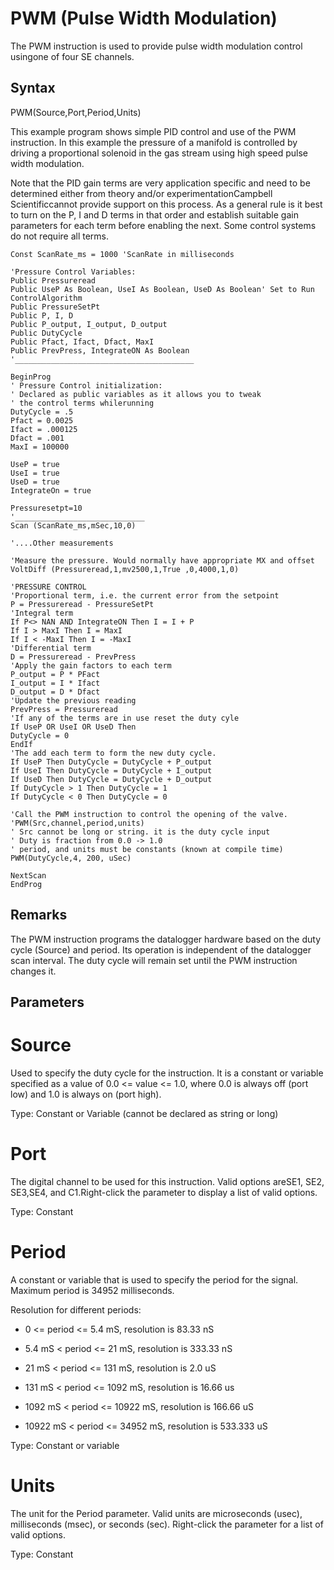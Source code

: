 # PWM (Pulse Width Modulation)

The PWM instruction is used to provide pulse width modulation control usingone of four SE channels.

## Syntax

PWM(Source,Port,Period,Units)

This example program shows simple PID control and use of the PWM instruction. In this example the pressure of a manifold is controlled by driving a proportional solenoid in the gas stream using high speed pulse width modulation.

Note that the PID gain terms are very application specific and need to be determined either from theory and/or experimentationCampbell Scientificcannot provide support on this process. As a general rule is it best to turn on the P, I and D terms in that order and establish suitable gain parameters for each term before enabling the next. Some control systems do not require all terms.

```
Const ScanRate_ms = 1000 'ScanRate in milliseconds

'Pressure Control Variables:
Public Pressureread
Public UseP As Boolean, UseI As Boolean, UseD As Boolean' Set to Run ControlAlgorithm
Public PressureSetPt
Public P, I, D
Public P_output, I_output, D_output
Public DutyCycle
Public Pfact, Ifact, Dfact, MaxI
Public PrevPress, IntegrateON As Boolean
'________________________________________

BeginProg
' Pressure Control initialization:
' Declared as public variables as it allows you to tweak
' the control terms whilerunning
DutyCycle = .5
Pfact = 0.0025
Ifact = .000125
Dfact = .001
MaxI = 100000

UseP = true
UseI = true
UseD = true
IntegrateOn = true

Pressuresetpt=10
'_____________________________
Scan (ScanRate_ms,mSec,10,0)

'....Other measurements

'Measure the pressure. Would normally have appropriate MX and offset
VoltDiff (Pressureread,1,mv2500,1,True ,0,4000,1,0)

'PRESSURE CONTROL
'Proportional term, i.e. the current error from the setpoint
P = Pressureread - PressureSetPt
'Integral term
If P<> NAN AND IntegrateON Then I = I + P
If I > MaxI Then I = MaxI
If I < -MaxI Then I = -MaxI
'Differential term
D = Pressureread - PrevPress
'Apply the gain factors to each term
P_output = P * PFact
I_output = I * Ifact
D_output = D * Dfact
'Update the previous reading
PrevPress = Pressureread
'If any of the terms are in use reset the duty cyle
If UseP OR UseI OR UseD Then
DutyCycle = 0
EndIf
'The add each term to form the new duty cycle.
If UseP Then DutyCycle = DutyCycle + P_output
If UseI Then DutyCycle = DutyCycle + I_output
If UseD Then DutyCycle = DutyCycle + D_output
If DutyCycle > 1 Then DutyCycle = 1
If DutyCycle < 0 Then DutyCycle = 0

'Call the PWM instruction to control the opening of the valve.
'PWM(Src,channel,period,units)
' Src cannot be long or string. it is the duty cycle input
' Duty is fraction from 0.0 -> 1.0
' period, and units must be constants (known at compile time)
PWM(DutyCycle,4, 200, uSec)

NextScan
EndProg
```

## Remarks

The PWM instruction programs the datalogger hardware based on the duty cycle (Source) and period. Its operation is independent of the datalogger scan interval. The duty cycle will remain set until the PWM instruction changes it.

## Parameters

# Source

Used to specify the duty cycle for the instruction. It is a constant or variable specified as a value of 0.0 <= value <= 1.0, where 0.0 is always off (port low) and 1.0 is always on (port high).

Type: Constant or Variable (cannot be declared as string or long)

# Port

The digital channel to be used for this instruction. Valid options areSE1, SE2, SE3,SE4, and C1.Right-click the parameter to display a list of valid options.

Type: Constant

# Period

A constant or variable that is used to specify the period for the signal. Maximum period is 34952 milliseconds.

Resolution for different periods:

- 0 <= period <= 5.4 mS, resolution is 83.33 nS

- 5.4 mS < period <= 21 mS, resolution is 333.33 nS

- 21 mS < period <= 131 mS, resolution is 2.0 uS

- 131 mS < period <= 1092 mS, resolution is 16.66 us

- 1092 mS < period <= 10922 mS, resolution is 166.66 uS

- 10922 mS < period <= 34952 mS, resolution is 533.333 uS

Type: Constant or variable

# Units

The unit for the Period parameter. Valid units are microseconds (usec), milliseconds (msec), or seconds (sec). Right-click the parameter for a list of valid options.

Type: Constant
